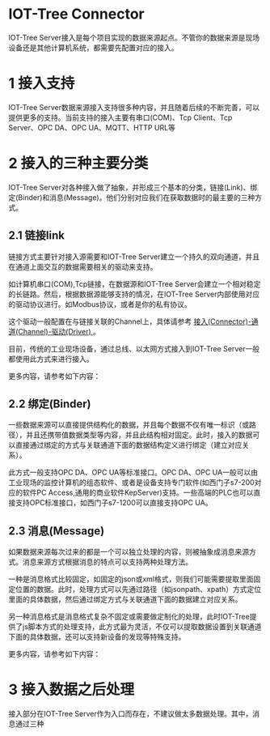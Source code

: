 IOT-Tree Connector
==


IOT-Tree Server接入是每个项目实现的数据来源起点。不管你的数据来源是现场设备还是其他计算机系统，都需要先配置对应的接入。

# 1 接入支持

IOT-Tree Server数据来源接入支持很多种内容，并且随着后续的不断完善，可以提供更多的支持。当前支持的接入主要有串口(COM)、Tcp Client、Tcp Server、OPC DA、OPC UA、MQTT、HTTP URL等

# 2 接入的三种主要分类

IOT-Tree Server对各种接入做了抽象，并形成三个基本的分类，链接(Link)、绑定(Binder)和消息(Message)。他们分别对应我们在获取数据时的最主要的三种方式。

## 2.1 链接link

链接方式主要针对接入源需要和IOT-Tree Server建立一个持久的双向通道，并且在通道上面交互的数据需要相关的驱动来支持。

如计算机串口(COM),Tcp链接，在数据源和IOT-Tree Server会建立一个相对稳定的长链路。然后，根据数据源能够支持的情况，在IOT-Tree Server内部使用对应的驱动协议进行。如Modbus协议，或者是你的私有协议。

这个驱动一般配置在与链接关联的Channel上，具体请参考 [接入(Connector)-通道(Channel)-驱动(Driver) ][conn_ch_drv]。

目前，传统的工业现场设备，通过总线、以太网方式接入到IOT-Tree Server一般都使用此方式来进行接入。

更多内容，请参考如下内容：


## 2.2 绑定(Binder)

一些数据来源可以直接提供结构化的数据，并且每个数据不仅有唯一标识（或路径），并且还携带值数据类型等内容，并且此结构相对固定。此时，接入的数据可以直接通过绑定的方式与关联通道下面的数据结构定义进行绑定（建立对应关系）。

此方式一般支持OPC DA、OPC UA等标准接口。OPC DA、OPC UA一般可以由工业现场的监控计算机的组态软件、或者是设备支持专门软件(如西门子s7-200对应的软件PC Access,通用的商业软件KepServer)支持。一些高端的PLC也可以直接支持OPC标准接口，如西门子s7-1200可以直接支持OPC UA。

## 2.3 消息(Message)

如果数据来源每次过来的都是一个可以独立处理的内容，则被抽象成消息来源方式。消息来源方式根据消息的特点可以支持两种处理方法。

一种是消息格式比较固定，如固定的json或xml格式，则我们可能需要提取里面固定位置的数据。此时，处理方式可以先通过路径（如jsonpath、xpath）方式定位里面的具体数据，然后通过绑定方式与关联通道下面的数据建立对应关系。

另一种消息格式是消息格式复杂不固定或需要做定制化的处理，此时IOT-Tree提供了js脚本方式的处理支持，此方式最为灵活，不仅可以提取数据设置到关联通道下面的具体数据，还可以支持新设备的发现等特殊支持。

更多内容，请参考如下内容：


# 3 接入数据之后处理

接入部分在IOT-Tree Server作为入口而存在，不建议做太多数据处理。其中，消息通过三种

[conn_ch_drv]: ./quick_know_ch_conn_drv.md
